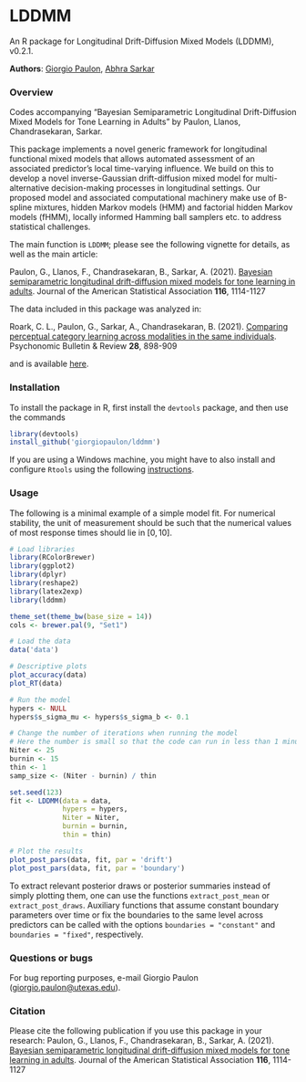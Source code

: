 
# LDDMM

An R package for Longitudinal Drift-Diffusion Mixed Models (LDDMM),
v0.2.1.

**Authors**: [Giorgio Paulon](https://giorgiopaulon.github.io/), [Abhra
Sarkar](https://abhrastat.github.io/)

### Overview

Codes accompanying “Bayesian Semiparametric Longitudinal Drift-Diffusion
Mixed Models for Tone Learning in Adults” by Paulon, Llanos,
Chandrasekaran, Sarkar.

This package implements a novel generic framework for longitudinal
functional mixed models that allows automated assessment of an
associated predictor’s local time-varying influence. We build on this to
develop a novel inverse-Gaussian drift-diffusion mixed model for
multi-alternative decision-making processes in longitudinal settings.
Our proposed model and associated computational machinery make use of
B-spline mixtures, hidden Markov models (HMM) and factorial hidden
Markov models (fHMM), locally informed Hamming ball samplers etc. to
address statistical challenges.

The main function is `LDDMM`; please see the following vignette for
details, as well as the main article:

Paulon, G., Llanos, F., Chandrasekaran, B., Sarkar, A. (2021). [Bayesian
semiparametric longitudinal drift-diffusion mixed models for tone
learning in
adults](https://www.tandfonline.com/doi/abs/10.1080/01621459.2020.1801448?journalCode=uasa20).
Journal of the American Statistical Association **116**, 1114-1127

The data included in this package was analyzed in:

Roark, C. L., Paulon, G., Sarkar, A., Chandrasekaran, B. (2021).
[Comparing perceptual category learning across modalities in the same
individuals](https://link.springer.com/article/10.3758/s13423-021-01878-0).
Psychonomic Bulletin & Review **28**, 898-909

and is available [here](https://osf.io/msnq2/).

### Installation

To install the package in R, first install the `devtools` package, and
then use the commands

``` r
library(devtools)
install_github('giorgiopaulon/lddmm')
```

If you are using a Windows machine, you might have to also install and
configure `Rtools` using the following
[instructions](https://CRAN.R-project.org/bin/windows/Rtools/).

### Usage

The following is a minimal example of a simple model fit. 
For numerical stability, the unit of measurement should be such that the numerical values of most response times should lie in $[0, 10]$.


``` r
# Load libraries
library(RColorBrewer)
library(ggplot2)
library(dplyr)
library(reshape2)
library(latex2exp)
library(lddmm)

theme_set(theme_bw(base_size = 14))
cols <- brewer.pal(9, "Set1")

# Load the data
data('data')

# Descriptive plots
plot_accuracy(data)
plot_RT(data)

# Run the model
hypers <- NULL
hypers$s_sigma_mu <- hypers$s_sigma_b <- 0.1

# Change the number of iterations when running the model
# Here the number is small so that the code can run in less than 1 minute
Niter <- 25
burnin <- 15
thin <- 1
samp_size <- (Niter - burnin) / thin

set.seed(123)
fit <- LDDMM(data = data, 
             hypers = hypers, 
             Niter = Niter, 
             burnin = burnin, 
             thin = thin)

# Plot the results
plot_post_pars(data, fit, par = 'drift')
plot_post_pars(data, fit, par = 'boundary')
```

To extract relevant posterior draws or posterior summaries instead of
simply plotting them, one can use the functions `extract_post_mean` or
`extract_post_draws`. Auxiliary functions that assume constant boundary 
parameters over time or fix the boundaries to the same level across predictors 
can be called with the options `boundaries = "constant"` and 
`boundaries = "fixed"`, respectively.



### Questions or bugs

For bug reporting purposes, e-mail Giorgio Paulon
(<giorgio.paulon@utexas.edu>).

### Citation

Please cite the following publication if you use this package in your
research: Paulon, G., Llanos, F., Chandrasekaran, B., Sarkar, A. (2021).
[Bayesian semiparametric longitudinal drift-diffusion mixed models for
tone learning in
adults](https://www.tandfonline.com/doi/abs/10.1080/01621459.2020.1801448?journalCode=uasa20).
Journal of the American Statistical Association **116**, 1114-1127
